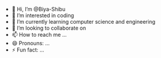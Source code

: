 - 👋 Hi, I’m @Biya-Shibu
- 👀 I’m interested in coding
- 🌱 I’m currently learning computer science and engineering 
- 💞️ I’m looking to collaborate on
- 📫 How to reach me ...
- 😄 Pronouns: ...
- ⚡ Fun fact: ...

<!---
Biya-Shibu/Biya-Shibu is a ✨ special ✨ repository because its `README.md` (this file) appears on your GitHub profile.
You can click the Preview link to take a look at your changes.
--->
